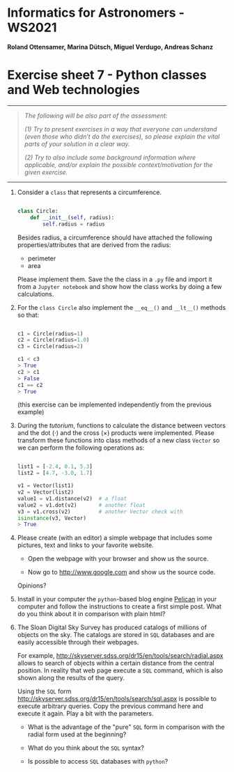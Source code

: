 # Informatics for Astronomers - WS2021

**Roland Ottensamer, Marina Dütsch, Miguel Verdugo, Andreas Schanz**

# Exercise sheet 7 - Python classes and Web technologies

---

>  _The following will be also part of the assessment:_
>
>  _(1) Try to present exercises in a way that everyone can understand (even those who didn’t do the exercises), so please explain the vital parts of
> your solution in a clear way._
>
>  _(2) Try to also include some background information where applicable, and/or
> explain the possible context/motivation for the given exercise._

---

1. Consider a ``class`` that represents a circumference.

    ````python

    class Circle:
        def __init__(self, radius):
            self.radius = radius   

    ````

    Besides radius, a circumference should have attached the following properties/attributes that are
    derived from the radius:

    - perimeter
    - area

    Please implement them.
    Save the the class in a `.py` file and import it from a `Jupyter notebook` and show how the class works by doing a few calculations.

2. For the `class Circle` also implement the `__eq__()` and `__lt__()` methods so that:

    ````python

    c1 = Circle(radius=1)
    c2 = Circle(radius=1.0)
    c3 = Circle(radius=2)

    c1 < c3
    > True
    c2 > c1
    > False
    c1 == c2
    > True

    ````

    (this exercise can be implemented independently from the previous example)

3. During the _tutorium_, functions to calculate the distance between vectors and the dot ($\cdot$) and the cross ($\times$)
   products were implemented. Please transform these functions into class methods of a new class ``Vector`` so we can perform the following operations as:

    ````python

    list1 = [-2.4, 0.1, 5.3]
    list2 = [4.7, -3.0, 1.7]

    v1 = Vector(list1)
    v2 = Vector(list2)
    value1 = v1.distance(v2)  # a float
    value2 = v1.dot(v2)       # another float
    v3 = v1.cross(v2)         # another Vector check with
    isinstance(v3, Vector)
    > True

    ````

4.  Please create (with an editor) a simple webpage that includes some
    pictures, text and links to your favorite website.

    - Open the webpage with your browser and show us the source.

    - Now go to <http://www.google.com> and show us the source code.

     Opinions?


5. Install in your computer the `python`-based blog engine [Pelican](https://docs.getpelican.com) in your computer and follow the instructions to create a first simple post. What do you think about it in comparison with plain html? 


6. The Sloan Digital Sky Survey has produced catalogs of millions of objects on the sky. The catalogs are stored in `SQL` databases and are easily accessible through their webpages.

    For example,
       <http://skyserver.sdss.org/dr15/en/tools/search/radial.aspx> allows
       to search of objects within a certain distance from the central
       position. In reality that web page execute a `SQL` command, which is
       also shown along the results of the query.

    Using the `SQL` form
       <http://skyserver.sdss.org/dr15/en/tools/search/sql.aspx> is
       possible to execute arbitrary queries. Copy the previous command
       here and execute it again. Play a bit with the parameters.

    - What is the advantage of the "pure" `SQL` form in comparison
       with the radial form used at the beginning?

    - What do you think about the `SQL` syntax?

    - Is possible to access `SQL` databases with `python`?

